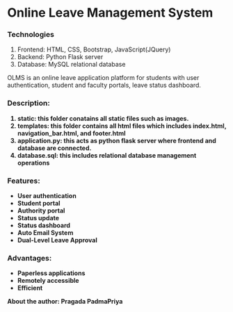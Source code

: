 

# Online Leave Management System
<h3><b>Technologies</b></h3>
<ol>
  <li>Frontend: HTML, CSS, Bootstrap, JavaScript(JQuery)</li>
  <li>Backend: Python Flask server</li>
  <li>Database: MySQL relational database</li>
</ol>
OLMS is an online leave application platform for students with user authentication, student and faculty portals, leave status dashboard.
<h3><b>Description:<b></h3>
<ol>
<li>static: this folder conatains all static files such as images.</li>
<li>templates: this folder contains all html files which includes index.html, navigation_bar.html, and footer.html</li>
<li>application.py: this acts as python flask server where frontend and database are connected.</li>
<li>database.sql: this includes relational database management operations</li>
</ol>
<h3><b>Features:</b></h3>
<ul>
  <li>User authentication</li>
  <li>Student portal</li>
  <li>Authority portal</li>
  <li>Status update</li>
  <li>Status dashboard</li>
  <li>Auto Email System</li>
  <li>Dual-Level Leave Approval</li>
</ul>
<h3><b3>Advantages:</b3></h3>
<ul>
  <li>Paperless applications</li>
  <li>Remotely accessible</li>
  <li>Efficient</li>
</ul>
About the author: Pragada PadmaPriya
